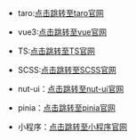 - taro:[点击跳转至taro官网](https://taro-docs.jd.com/docs/)

- vue3:[点击跳转至vue官网](https://cn.vuejs.org/)

- TS:[点击跳转至TS官网](https://www.tslang.cn/)

- SCSS:[点击跳转至SCSS官网](https://www.sass.hk/)

- nut-ui：[点击跳转至nut-ui官网](https://nutui.jd.com/#/)

- pinia：[点击跳转至pinia官网](https://pinia.vuejs.org/)

- 小程序：[点击跳转至小程序官网](https://developers.weixin.qq.com/miniprogram/dev/framework/)


